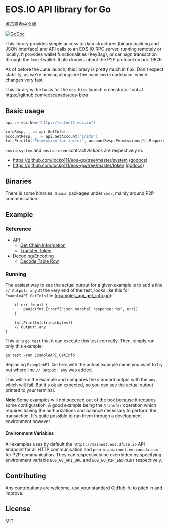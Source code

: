 EOS.IO API library for Go
=========================

[点击查看中文版](./README-cn.md)

[![GoDoc](https://godoc.org/github.com/lockp111/eos-go?status.svg)](https://godoc.org/github.com/lockp111/eos-go)

This library provides simple access to data structures (binary packing
and JSON interface) and API calls to an EOS.IO RPC server, running
remotely or locally.  It provides wallet functionalities (KeyBag), or
can sign transaction through the `keosd` wallet. It also knows about
the P2P protocol on port 9876.

As of before the June launch, this library is pretty much in
flux. Don't expect stability, as we're moving alongside the main
`eosio` codebase, which changes very fast.

This library is the basis for the `eos-bios` launch orchestrator tool
at https://github.com/eoscanada/eos-bios


Basic usage
-----------

```go
api := eos.New("http://testnet1.eos.io")

infoResp, _ := api.GetInfo()
accountResp, _ := api.GetAccount("initn")
fmt.Println("Permission for initn:", accountResp.Permissions[0].RequiredAuth.Keys)
```

`eosio.system` and `eosio.token` contract _Actions_ are respectively in:
* https://github.com/lockp111/eos-go/tree/master/system ([godocs](https://godoc.org/github.com/lockp111/eos-go/system))
* https://github.com/lockp111/eos-go/tree/master/token ([godocs](https://godoc.org/github.com/lockp111/eos-go/token))

Binaries
--------

There is some binaries in `main` packages under `cmd/`, mainly around P2P communication.

Example
-------

### Reference

 * API
    * [Get Chain Information](./example_api_get_info_test.go)
    * [Transfer Token](./example_api_transfer_eos_test.go)
 * Decoding/Encoding
    * [Decode Table Row](./example_abi_decode_test.go)

### Running

The easiest way to see the actual output for a given example is to add a line
`// Output: any` at the very end of the test, looks like this for
`ExampleAPI_GetInfo` file ([examples_api_get_info.go](./examples_api_get_info.go)):

```
    if err != nil {
        panic(fmt.Errorf("json marshal response: %s", err))
    }

    fmt.Println(string(bytes))
    // Output: any
}
```

This tells `go test` that it can execute this test correctly. Then, simply
run only this example:

    go test -run ExampleAPI_GetInfo

Replacing `ExampleAPI_GetInfo` with the actual example name you want to try
out where line `// Output: any` was added.

This will run the example and compares the standard output with the `any` which
will fail. But it's ok an expected, so you can see the actual output
printed to your terminal.

**Note** Some examples will not succeed out of the box because it requires
some configuration. A good example being the `transfer` operation which
requires having the authorizations and balance necessary to perform the
transaction. It's quite possible to run them through a development environment
however.

#### Environment Variables

All examples uses by default the `https://mainnet.eos.dfuse.io` API endpoint for all
HTTP communication and `peering.mainnet.eoscanada.com` for P2P communication.
They can respectively be overridden by specifying environment variable
`EOS_GO_API_URL` and `EOS_GO_P2P_ENDPOINT` respectively.

Contributing
------------

Any contributions are welcome, use your standard GitHub-fu to pitch in and improve.


License
-------

MIT
